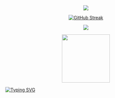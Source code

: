 <div>
<div align="center">  
<a href="https://github.com/antonkomarev/github-profile-views-counter">
    <img src="https://komarev.com/ghpvc/?username=kleidione&style=for-the-badge&color=blueviolet">
  </a>  
</div>

[<p align="center">![GitHub Streak](https://github-readme-streak-stats.herokuapp.com?user=kleidione&theme=github-green-purple)](https://git.io/streak-stats)

<p align = "center">
 <img src="https://activity-graph.herokuapp.com/graph?username=kleidione&theme=chartreuse-dark">
 
<p align='center'>
<a href="https://t.me/kleidione/">
<img src="https://img.shields.io/badge/Telegram-2CA5E0?style=for-the-badge&logo=telegram&logoColor=white&style=round" width="150" />

[![Typing SVG](https://readme-typing-svg.herokuapp.com?font=futura&color=%FF8d38c9&size=80&duration=6000&center=true&vCenter=true&width=1000&height=200&lines=Thanks+For+Visiting)](https://git.io/typing-svg)

